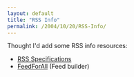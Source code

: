```yaml
---
layout: default
title: "RSS Info"
permalink: /2004/10/20/RSS-Info/
---
```


<P>Thought I'd add some RSS info resources:</P>
<UL>
<LI><A href="http://www.rss-specifications.com/" target=_blank>RSS Specifications</A><BR></LI>
<LI><A class="" href="http://www.feedforall.com/" target=_blank>FeedForAll</A> (Feed builder)</LI></UL>